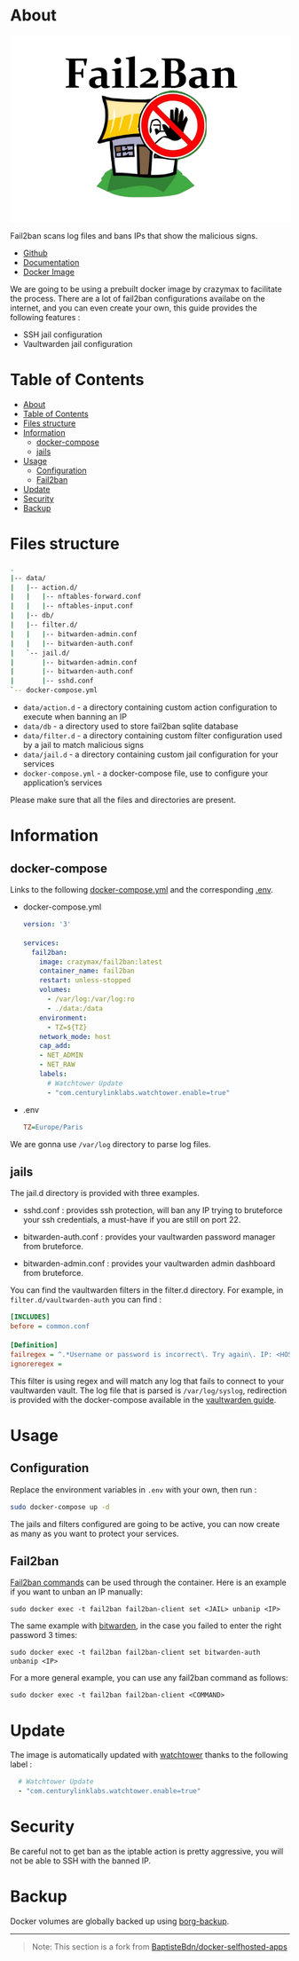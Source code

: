 # About

<p align="center">
<img src="../_utilities/fail2ban.png" alt="Fail2ban" title="fail2ban" />
</p>

Fail2ban scans log files and bans IPs that show the malicious signs.

* [Github](https://github.com/fail2ban/fail2ban)
* [Documentation](http://www.fail2ban.org/wiki/index.php/Fail2Ban)
* [Docker Image](https://github.com/crazy-max/docker-fail2ban)

We are going to be using a prebuilt docker image by crazymax to facilitate the process.
There are a lot of fail2ban configurations availabe on the internet, and you can even create your own, this guide provides the following features :

- SSH jail configuration
- Vaultwarden jail configuration 

# Table of Contents

<!-- TOC -->

- [About](#about)
- [Table of Contents](#table-of-contents)
- [Files structure](#files-structure)
- [Information](#information)
    - [docker-compose](#docker-compose)
    - [jails](#jails)
- [Usage](#usage)
    - [Configuration](#configuration)
    - [Fail2ban](#fail2ban)
- [Update](#update)
- [Security](#security)
- [Backup](#backup)

<!-- /TOC -->

# Files structure 
```bash
.
|-- data/
|   |-- action.d/
|   |   |-- nftables-forward.conf
|   |   |-- nftables-input.conf
|   |-- db/
|   |-- filter.d/
|   |   |-- bitwarden-admin.conf
|   |   |-- bitwarden-auth.conf
|   `-- jail.d/
|       |-- bitwarden-admin.conf
|       |-- bitwarden-auth.conf
|       |-- sshd.conf
`-- docker-compose.yml
```

- `data/action.d` - a directory containing custom action configuration to execute when banning an IP
- `data/db` - a directory used to store fail2ban sqlite database
- `data/filter.d` - a directory containing custom filter configuration used by a jail to match malicious signs
- `data/jail.d` - a directory containing custom jail configuration for your services
- `docker-compose.yml` - a docker-compose file, use to configure your application’s services

Please make sure that all the files and directories are present.


# Information

## docker-compose
Links to the following [docker-compose.yml](docker-compose.yml) and the corresponding [.env](.env).

* docker-compose.yml
  ```yaml
  version: '3'

  services:
    fail2ban:
      image: crazymax/fail2ban:latest
      container_name: fail2ban
      restart: unless-stopped
      volumes:
        - /var/log:/var/log:ro
        - ./data:/data
      environment:
        - TZ=${TZ}
      network_mode: host
      cap_add:
      - NET_ADMIN
      - NET_RAW
      labels:
        # Watchtower Update
        - "com.centurylinklabs.watchtower.enable=true"
  ```
* .env
  ```ini
  TZ=Europe/Paris
  ```

We are gonna use `/var/log` directory to parse log files.

## jails

The jail.d directory is provided with three examples.

- sshd.conf : provides ssh protection, will ban any IP trying to bruteforce your ssh credentials, a must-have if you are still on port 22.

- bitwarden-auth.conf : provides your vaultwarden password manager from bruteforce. 

- bitwarden-admin.conf : provides your vaultwarden admin dashboard from bruteforce. 

You can find the vaultwarden filters in the filter.d directory. For example, in `filter.d/vaultwarden-auth` you can find :

```ini
[INCLUDES]
before = common.conf

[Definition]
failregex = ^.*Username or password is incorrect\. Try again\. IP: <HOST>\. Username:.*$
ignoreregex =
```

This filter is using regex and will match any log that fails to connect to your vaultwarden vault. The log file that is parsed is `/var/log/syslog`, redirection is provided with the docker-compose available in the [vaultwarden guide](../vaultwarden).

# Usage

## Configuration

Replace the environment variables in `.env` with your own, then run :

```bash
sudo docker-compose up -d
```

The jails and filters configured are going to be active, you can now create as many as you want to protect your services.

## Fail2ban

[Fail2ban commands](http://www.fail2ban.org/wiki/index.php/Commands) can be used through the container. 
Here is an example if you want to unban an IP manually:

```
sudo docker exec -t fail2ban fail2ban-client set <JAIL> unbanip <IP>
```

The same example with [bitwarden](../vaultwarden), in the case you failed to enter the right password 3 times:
```
sudo docker exec -t fail2ban fail2ban-client set bitwarden-auth unbanip <IP>
```

For a more general example, you can use any fail2ban command as follows:
```
sudo docker exec -t fail2ban fail2ban-client <COMMAND>
```

# Update

The image is automatically updated with [watchtower](../watchtower) thanks to the following label :

```yaml
  # Watchtower Update
  - "com.centurylinklabs.watchtower.enable=true"
```

# Security

Be careful not to get ban as the iptable action is pretty aggressive, you will not be able to SSH with the banned IP.

# Backup

Docker volumes are globally backed up using [borg-backup](../borg-backup). 

***
>Note: This section is a fork from [BaptisteBdn/docker-selfhosted-apps](https://github.com/BaptisteBdn/docker-selfhosted-apps)